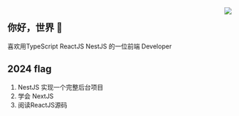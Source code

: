 <img align="right" src="https://github-readme-stats.vercel.app/api?username=chxxxxxx1&show_icons=true&icon_color=CE1D2D&text_color=718096&bg_color=ffffff&hide_title=true" />

## 你好，世界 👋

喜欢用TypeScript ReactJS NestJS 的一位前端 Developer
## 2024 flag
1. NestJS 实现一个完整后台项目
2. 学会 NextJS
3. 阅读ReactJS源码
